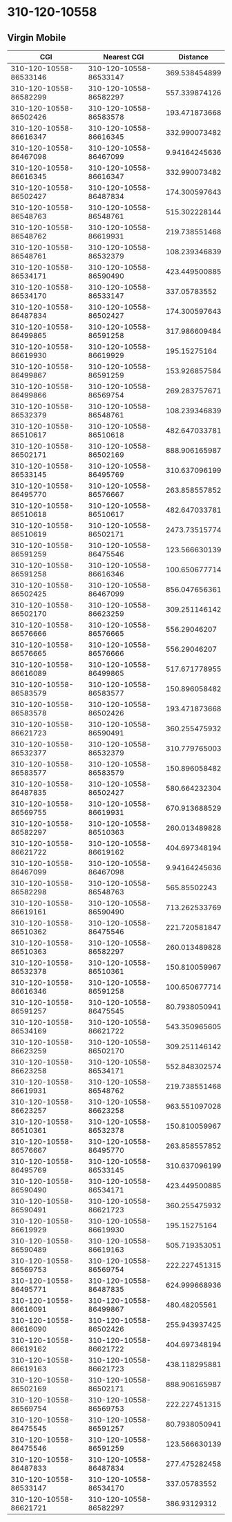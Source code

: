 # 310-120-10558
## Virgin Mobile


| CGI | Nearest CGI | Distance |
|-----|-------------|----------|
| 310-120-10558-86533146 | 310-120-10558-86533147 | 369.538454899 |
| 310-120-10558-86582299 | 310-120-10558-86582297 | 557.339874126 |
| 310-120-10558-86502426 | 310-120-10558-86583578 | 193.471873668 |
| 310-120-10558-86616347 | 310-120-10558-86616345 | 332.990073482 |
| 310-120-10558-86467098 | 310-120-10558-86467099 | 9.94164245636 |
| 310-120-10558-86616345 | 310-120-10558-86616347 | 332.990073482 |
| 310-120-10558-86502427 | 310-120-10558-86487834 | 174.300597643 |
| 310-120-10558-86548763 | 310-120-10558-86548761 | 515.302228144 |
| 310-120-10558-86548762 | 310-120-10558-86619931 | 219.738551468 |
| 310-120-10558-86548761 | 310-120-10558-86532379 | 108.239346839 |
| 310-120-10558-86534171 | 310-120-10558-86590490 | 423.449500885 |
| 310-120-10558-86534170 | 310-120-10558-86533147 | 337.05783552 |
| 310-120-10558-86487834 | 310-120-10558-86502427 | 174.300597643 |
| 310-120-10558-86499865 | 310-120-10558-86591258 | 317.986609484 |
| 310-120-10558-86619930 | 310-120-10558-86619929 | 195.15275164 |
| 310-120-10558-86499867 | 310-120-10558-86591259 | 153.926857584 |
| 310-120-10558-86499866 | 310-120-10558-86569754 | 269.283757671 |
| 310-120-10558-86532379 | 310-120-10558-86548761 | 108.239346839 |
| 310-120-10558-86510617 | 310-120-10558-86510618 | 482.647033781 |
| 310-120-10558-86502171 | 310-120-10558-86502169 | 888.906165987 |
| 310-120-10558-86533145 | 310-120-10558-86495769 | 310.637096199 |
| 310-120-10558-86495770 | 310-120-10558-86576667 | 263.858557852 |
| 310-120-10558-86510618 | 310-120-10558-86510617 | 482.647033781 |
| 310-120-10558-86510619 | 310-120-10558-86502171 | 2473.73515774 |
| 310-120-10558-86591259 | 310-120-10558-86475546 | 123.566630139 |
| 310-120-10558-86591258 | 310-120-10558-86616346 | 100.650677714 |
| 310-120-10558-86502425 | 310-120-10558-86467099 | 856.047656361 |
| 310-120-10558-86502170 | 310-120-10558-86623259 | 309.251146142 |
| 310-120-10558-86576666 | 310-120-10558-86576665 | 556.29046207 |
| 310-120-10558-86576665 | 310-120-10558-86576666 | 556.29046207 |
| 310-120-10558-86616089 | 310-120-10558-86499865 | 517.671778955 |
| 310-120-10558-86583579 | 310-120-10558-86583577 | 150.896058482 |
| 310-120-10558-86583578 | 310-120-10558-86502426 | 193.471873668 |
| 310-120-10558-86621723 | 310-120-10558-86590491 | 360.255475932 |
| 310-120-10558-86532377 | 310-120-10558-86532379 | 310.779765003 |
| 310-120-10558-86583577 | 310-120-10558-86583579 | 150.896058482 |
| 310-120-10558-86487835 | 310-120-10558-86502427 | 580.664232304 |
| 310-120-10558-86569755 | 310-120-10558-86619931 | 670.913688529 |
| 310-120-10558-86582297 | 310-120-10558-86510363 | 260.013489828 |
| 310-120-10558-86621722 | 310-120-10558-86619162 | 404.697348194 |
| 310-120-10558-86467099 | 310-120-10558-86467098 | 9.94164245636 |
| 310-120-10558-86582298 | 310-120-10558-86548763 | 565.85502243 |
| 310-120-10558-86619161 | 310-120-10558-86590490 | 713.262533769 |
| 310-120-10558-86510362 | 310-120-10558-86475546 | 221.720581847 |
| 310-120-10558-86510363 | 310-120-10558-86582297 | 260.013489828 |
| 310-120-10558-86532378 | 310-120-10558-86510361 | 150.810059967 |
| 310-120-10558-86616346 | 310-120-10558-86591258 | 100.650677714 |
| 310-120-10558-86591257 | 310-120-10558-86475545 | 80.7938050941 |
| 310-120-10558-86534169 | 310-120-10558-86621722 | 543.350965605 |
| 310-120-10558-86623259 | 310-120-10558-86502170 | 309.251146142 |
| 310-120-10558-86623258 | 310-120-10558-86534171 | 552.848302574 |
| 310-120-10558-86619931 | 310-120-10558-86548762 | 219.738551468 |
| 310-120-10558-86623257 | 310-120-10558-86623258 | 963.551097028 |
| 310-120-10558-86510361 | 310-120-10558-86532378 | 150.810059967 |
| 310-120-10558-86576667 | 310-120-10558-86495770 | 263.858557852 |
| 310-120-10558-86495769 | 310-120-10558-86533145 | 310.637096199 |
| 310-120-10558-86590490 | 310-120-10558-86534171 | 423.449500885 |
| 310-120-10558-86590491 | 310-120-10558-86621723 | 360.255475932 |
| 310-120-10558-86619929 | 310-120-10558-86619930 | 195.15275164 |
| 310-120-10558-86590489 | 310-120-10558-86619163 | 505.719353051 |
| 310-120-10558-86569753 | 310-120-10558-86569754 | 222.227451315 |
| 310-120-10558-86495771 | 310-120-10558-86487835 | 624.999668936 |
| 310-120-10558-86616091 | 310-120-10558-86499867 | 480.48205561 |
| 310-120-10558-86616090 | 310-120-10558-86502426 | 255.943937425 |
| 310-120-10558-86619162 | 310-120-10558-86621722 | 404.697348194 |
| 310-120-10558-86619163 | 310-120-10558-86621723 | 438.118295881 |
| 310-120-10558-86502169 | 310-120-10558-86502171 | 888.906165987 |
| 310-120-10558-86569754 | 310-120-10558-86569753 | 222.227451315 |
| 310-120-10558-86475545 | 310-120-10558-86591257 | 80.7938050941 |
| 310-120-10558-86475546 | 310-120-10558-86591259 | 123.566630139 |
| 310-120-10558-86487833 | 310-120-10558-86487834 | 277.475282458 |
| 310-120-10558-86533147 | 310-120-10558-86534170 | 337.05783552 |
| 310-120-10558-86621721 | 310-120-10558-86582297 | 386.93129312 |
